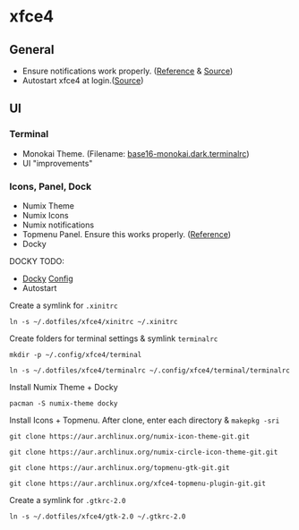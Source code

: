 # xfce4

## General

*   Ensure notifications work properly. ([Reference][2] & [Source][1])
*   Autostart xfce4 at login.([Source][3])

## UI

### Terminal

*   Monokai Theme. (Filename: [base16-monokai.dark.terminalrc][4])
*   UI "improvements"

### Icons, Panel, Dock

*   Numix Theme
*   Numix Icons
*   Numix notifications
*   Topmenu Panel. Ensure this works properly. ([Reference][5])
*   Docky

DOCKY TODO:

*   [Docky](http://unix.stackexchange.com/questions/74664/where-does-docky-store-its-configuration) [Config](http://wiki.go-docky.com/index.php?title=GConf_Settings)
*   Autostart

Create a symlink for `.xinitrc`

`ln -s ~/.dotfiles/xfce4/xinitrc ~/.xinitrc`

Create folders for terminal settings & symlink `terminalrc`

`mkdir -p ~/.config/xfce4/terminal`

`ln -s ~/.dotfiles/xfce4/terminalrc ~/.config/xfce4/terminal/terminalrc`

Install Numix Theme + Docky

`pacman -S numix-theme docky`

Install Icons + Topmenu. After clone, enter each directory & `makepkg -sri`

`git clone https://aur.archlinux.org/numix-icon-theme-git.git`

`git clone https://aur.archlinux.org/numix-circle-icon-theme-git.git`

`git clone https://aur.archlinux.org/topmenu-gtk-git.git`

`git clone https://aur.archlinux.org/xfce4-topmenu-plugin-git.git`

Create a symlink for `.gtkrc-2.0`

`ln -s ~/.dotfiles/xfce4/gtk-2.0 ~/.gtkrc-2.0`

[1]: https://wiki.archlinux.org/index.php/xinitrc#Configuration
[2]: https://bbs.archlinux.org/viewtopic.php?id=203164
[3]: https://wiki.archlinux.org/index.php/xinitrc#Autostart_X_at_login
[4]: https://github.com/chriskempson/base16-xfce4-terminal
[5]: https://git.javispedro.com/cgit/topmenu-gtk.git/about/
